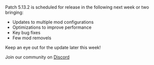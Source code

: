 Patch 5.13.2 is scheduled for release in the following next week or two bringing:

- Updates to multiple mod configurations  
- Optimizations to improve performance  
- Key bug fixes  
- Few mod removels
  
Keep an eye out for the update later this week!

Join our community on [Discord](https://discord.ampznetwork.com)
